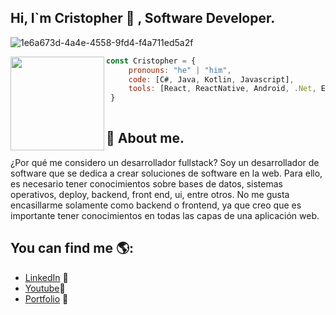 ## Hi, I`m Cristopher 👋 , Software Developer.

![1e6a673d-4a4e-4558-9fd4-f4a711ed5a2f](https://user-images.githubusercontent.com/48874070/107172919-31656a80-698c-11eb-8aa6-15ea9aa36758.png)

<a href="https://user-images.githubusercontent.com/5713670/87202985-820dcb80-c2b6-11ea-9f56-7ec461c497c3.gif" ><img align="left" width="150" height="150" src="https://user-images.githubusercontent.com/5713670/87202985-820dcb80-c2b6-11ea-9f56-7ec461c497c3.gif"/></a>

```js
const Cristopher = {
     pronouns: "he" | "him",
     code: [C#, Java, Kotlin, Javascript],
     tools: [React, ReactNative, Android, .Net, Express, Spring, Git],
 }
 
 ```
## 💁 About me.
¿Por qué me considero un desarrollador fullstack?
Soy un desarrollador de software que se dedica a crear soluciones de software en la web. Para ello, es necesario tener conocimientos sobre bases de datos, sistemas operativos, deploy, backend, front end, ui, entre otros. No me gusta encasillarme solamente como backend o frontend, ya que creo que es importante tener conocimientos en todas las capas de una aplicación web.

## You can find me 🌎:

- <a href="https://www.linkedin.com/in/cristopher-alexander-reyes-portillo-b3521ab1//">LinkedIn</a> 💼
- <a href="https://www.youtube.com/channel/UCMp2wXUR_U1wN4r9JfrqCrA">Youtube</a>🎥
- <a href="https://cristopherreyes.tech/">Portfolio</a> 💼

